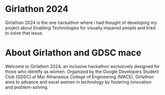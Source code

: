 # Girlathon 2024
Girlathon 2024 is the one hackathon where i had thought of developing my project about Enabling Technologies for visually impaired people and tried to solve that issue.
# About Girlathon and GDSC mace
Welcome to Girlathon 2024, an inclusive hackathon exclusively designed for those who identify as women. Organized by the Google Developers Student Club (GDSC) at Mar Athanasius College of Engineering (MACE), Girlathon aims to advance and excel women in technology by fostering innovation and problem-solving. 
